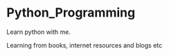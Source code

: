 # Python_Programming

Learn python with me.

Learning from books, internet resources and blogs etc 
